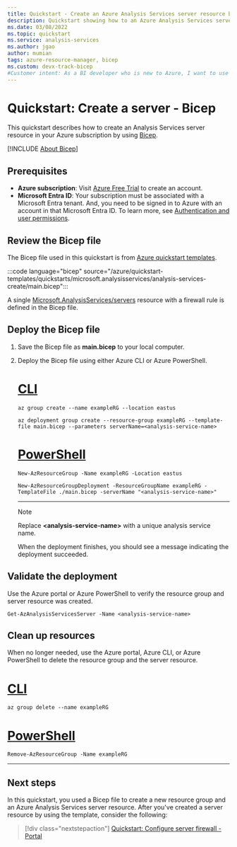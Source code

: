 ```yaml
---
title: Quickstart - Create an Azure Analysis Services server resource by using Bicep
description: Quickstart showing how to an Azure Analysis Services server resource by using a Bicep file.
ms.date: 03/08/2022
ms.topic: quickstart
ms.service: analysis-services
ms.author: jgao
author: mumian
tags: azure-resource-manager, bicep
ms.custom: devx-track-bicep
#Customer intent: As a BI developer who is new to Azure, I want to use Azure Analysis Services to store and manage my organizations data models.
---
```


# Quickstart: Create a server - Bicep

This quickstart describes how to create an Analysis Services server resource in your Azure subscription by using [Bicep](/azure/azure-resource-manager/bicep/overview).

[!INCLUDE [About Bicep](~/../reusable-content/ce-skilling/azure/includes/resource-manager-quickstart-bicep-introduction.md)]

## Prerequisites

* **Azure subscription**: Visit [Azure Free Trial](https://azure.microsoft.com/offers/ms-azr-0044p/) to create an account.
* **Microsoft Entra ID**: Your subscription must be associated with a Microsoft Entra tenant. And, you need to be signed in to Azure with an account in that Microsoft Entra ID. To learn more, see [Authentication and user permissions](analysis-services-manage-users.md).

## Review the Bicep file

The Bicep file used in this quickstart is from [Azure quickstart templates](https://azure.microsoft.com/resources/templates/analysis-services-create/).

:::code language="bicep" source="/azure/quickstart-templates/quickstarts/microsoft.analysisservices/analysis-services-create/main.bicep":::

A single [Microsoft.AnalysisServices/servers](/azure/templates/microsoft.analysisservices/servers) resource with a firewall rule is defined in the Bicep file.

## Deploy the Bicep file

1. Save the Bicep file as **main.bicep** to your local computer.
1. Deploy the Bicep file using either Azure CLI or Azure PowerShell.

    # [CLI](#tab/CLI)

    ```azurecli
    az group create --name exampleRG --location eastus

    az deployment group create --resource-group exampleRG --template-file main.bicep --parameters serverName=<analysis-service-name>
    ```

    # [PowerShell](#tab/PowerShell)

    ```azurepowershell
    New-AzResourceGroup -Name exampleRG -Location eastus

    New-AzResourceGroupDeployment -ResourceGroupName exampleRG -TemplateFile ./main.bicep -serverName "<analysis-service-name>"
    ```

    ---

    > [!NOTE]
    > Replace **\<analysis-service-name\>** with a unique analysis service name.

    When the deployment finishes, you should see a message indicating the deployment succeeded.

## Validate the deployment

Use the Azure portal or Azure PowerShell to verify the resource group and server resource was created.

```azurepowershell-interactive
Get-AzAnalysisServicesServer -Name <analysis-service-name>
```

## Clean up resources

When no longer needed, use the Azure portal, Azure CLI, or Azure PowerShell to delete the resource group and the server resource.

# [CLI](#tab/CLI)

```azurecli-interactive
az group delete --name exampleRG
```

# [PowerShell](#tab/PowerShell)

```azurepowershell-interactive
Remove-AzResourceGroup -Name exampleRG
```

---

## Next steps

In this quickstart, you used a Bicep file to create a new resource group and an Azure Analysis Services server resource. After you've created a server resource by using the template, consider the following:

> [!div class="nextstepaction"]
> [Quickstart: Configure server firewall - Portal](analysis-services-qs-firewall.md)
